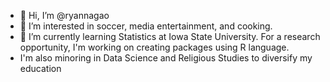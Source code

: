 - 👋 Hi, I’m @ryannagao
- 👀 I’m interested in soccer, media entertainment, and cooking.
- 🌱 I’m currently learning Statistics at Iowa State University. For a research opportunity, I'm working on creating packages using R language.
- I'm also minoring in Data Science and Religious Studies to diversify my education

<!---
ryannagao/ryannagao is a ✨ special ✨ repository because its `README.md` (this file) appears on your GitHub profile.
You can click the Preview link to take a look at your changes.
--->
